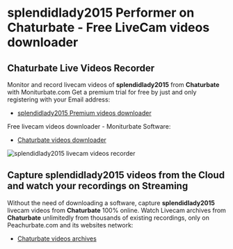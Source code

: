 # splendidlady2015 Performer on Chaturbate - Free LiveCam videos downloader

## Chaturbate Live Videos Recorder

Monitor and record livecam videos of **splendidlady2015** from **Chaturbate** with Moniturbate.com
Get a premium trial for free by just and only registering with your Email address:
* [splendidlady2015 Premium videos downloader](https://moniturbate.com/request-demo-licence-key.html)

Free livecam videos downloader - Moniturbate Software:
* [Chaturbate videos downloader](https://moniturbate.com/moniturbate-download-software.html)

![splendidlady2015 livecam videos recorder](https://peachurnet.com/templates/moniturbate-software.png)


## Capture splendidlady2015 videos from the Cloud and watch your recordings on Streaming

Without the need of downloading a software, capture **splendidlady2015** livecam videos from **Chaturbate** 100% online.
Watch Livecam archives from **Chaturbate** unlimitedly from thousands of existing recordings, only on Peachurbate.com and its websites network:
* [Chaturbate videos archives](https://peachurnet.com/)